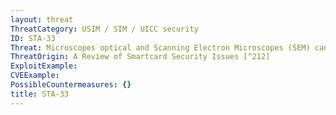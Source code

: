 ```yaml
---
layout: threat
ThreatCategory: USIM / SIM / UICC security
ID: STA-33
Threat: Microscopes optical and Scanning Electron Microscopes (SEM) can be used for optical analysis and reverse engineering. A chip that is still capable of performing its electronic functions can be analyzed to reveal active sections in the chip and potentially even running code or passing data values.
ThreatOrigin: A Review of Smartcard Security Issues [^212]
ExploitExample:
CVEExample:
PossibleCountermeasures: {}
title: STA-33
---
```

